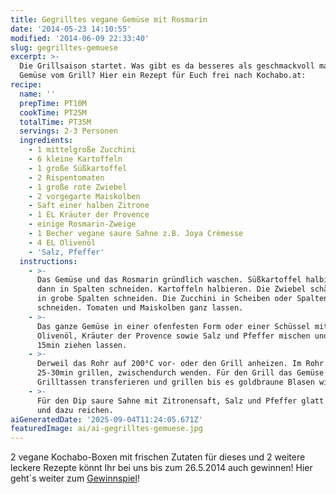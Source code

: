 ```yaml
---
title: Gegrilltes vegane Gemüse mit Rosmarin
date: '2014-05-23 14:10:55'
modified: '2014-06-09 22:33:40'
slug: gegrilltes-gemuese
excerpt: >-
  Die Grillsaison startet. Was gibt es da besseres als geschmackvoll mariniertes
  Gemüse vom Grill? Hier ein Rezept für Euch frei nach Kochabo.at:
recipe:
  name: ''
  prepTime: PT10M
  cookTime: PT25M
  totalTime: PT35M
  servings: 2-3 Personen
  ingredients:
    - 1 mittelgroße Zucchini
    - 6 kleine Kartoffeln
    - 1 große Süßkartoffel
    - 2 Rispentomaten
    - 1 große rote Zwiebel
    - 2 vorgegarte Maiskolben
    - Saft einer halben Zitrone
    - 1 EL Kräuter der Provence
    - einige Rosmarin-Zweige
    - 1 Becher vegane saure Sahne z.B. Joya Crèmesse
    - 4 EL Olivenöl
    - 'Salz, Pfeffer'
  instructions:
    - >-
      Das Gemüse und das Rosmarin gründlich waschen. Süßkartoffel halbieren und
      dann in Spalten schneiden. Kartoffeln halbieren. Die Zwiebel schälen und
      in grobe Spalten schneiden. Die Zucchini in Scheiben oder Spalten
      schneiden. Tomaten und Maiskolben ganz lassen.
    - >-
      Das ganze Gemüse in einer ofenfesten Form oder einer Schüssel mit dem
      Olivenöl, Kräuter der Provence sowie Salz und Pfeffer mischen und ca.
      15min ziehen lassen.
    - >-
      Derweil das Rohr auf 200°C vor- oder den Grill anheizen. Im Rohr für
      25-30min grillen, zwischendurch wenden. Für den Grill das Gemüse in
      Grilltassen transferieren und grillen bis es goldbraune Blasen wirft.
    - >-
      Für den Dip saure Sahne mit Zitronensaft, Salz und Pfeffer glatt rühren
      und dazu reichen.
aiGeneratedDate: '2025-09-04T11:24:05.671Z'
featuredImage: ai/ai-gegrilltes-gemuese.jpg
---
```


2 vegane Kochabo-Boxen mit frischen Zutaten für dieses und 2 weitere leckere Rezepte könnt Ihr bei uns bis zum 26.5.2014 auch gewinnen! Hier geht´s weiter zum [Gewinnspiel](https://www.veganblatt.com/vegane-kochabo-box)!
